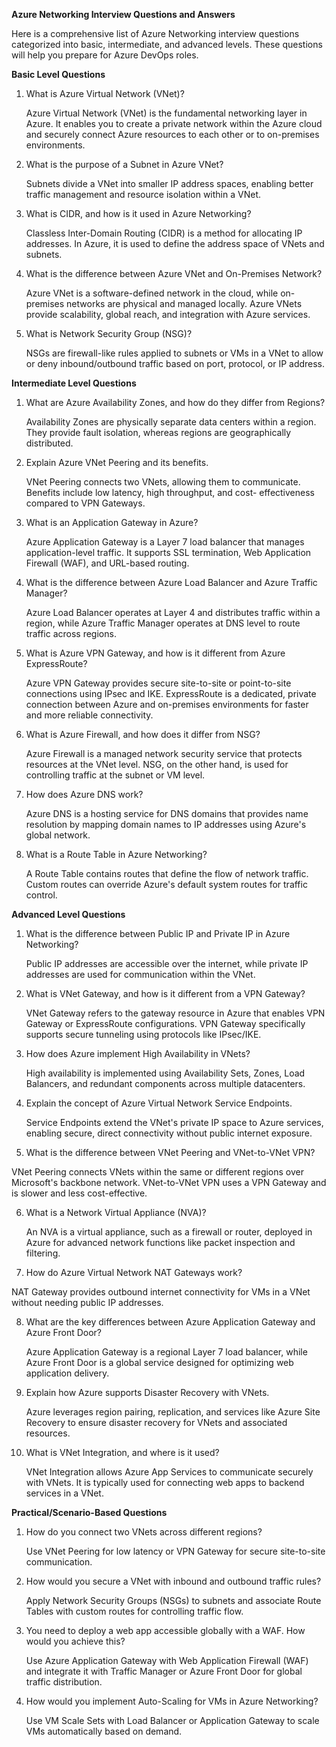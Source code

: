 **Azure Networking Interview Questions and Answers**

Here is a comprehensive list of Azure Networking interview questions categorized into basic, intermediate, and advanced levels. These questions will help you prepare for Azure DevOps roles.

**Basic Level Questions**

1. What is Azure Virtual Network (VNet)?

   Azure Virtual Network (VNet) is the fundamental networking layer in Azure. It enables you to create a private network 
   within the Azure cloud and securely connect Azure resources to each other or to on-premises environments.
  
2. What is the purpose of a Subnet in Azure VNet?

   Subnets divide a VNet into smaller IP address spaces, enabling better traffic management and resource isolation within a 
   VNet.
   
3. What is CIDR, and how is it used in Azure Networking?

   Classless Inter-Domain Routing (CIDR) is a method for allocating IP addresses. In Azure, it is used to define the address 
   space of VNets and subnets.
   
4. What is the difference between Azure VNet and On-Premises Network?

   Azure VNet is a software-defined network in the cloud, while on-premises networks are physical and managed locally. Azure 
   VNets provide scalability, global reach, and integration with Azure services.

5. What is Network Security Group (NSG)?

   NSGs are firewall-like rules applied to subnets or VMs in a VNet to allow or deny inbound/outbound traffic based on 
   port, protocol, or IP address.
   
**Intermediate Level Questions**

1. What are Azure Availability Zones, and how do they differ from Regions?

   Availability Zones are physically separate data centers within a region. They provide fault isolation, whereas regions 
   are geographically distributed.

2. Explain Azure VNet Peering and its benefits.

   VNet Peering connects two VNets, allowing them to communicate. Benefits include low latency, high throughput, and cost- 
   effectiveness compared to VPN Gateways.

3. What is an Application Gateway in Azure?

   Azure Application Gateway is a Layer 7 load balancer that manages application-level traffic. It supports SSL 
   termination, Web Application Firewall (WAF), and URL-based routing.

4. What is the difference between Azure Load Balancer and Azure Traffic Manager?

   Azure Load Balancer operates at Layer 4 and distributes traffic within a region, while Azure Traffic Manager operates at 
   DNS level to route traffic across regions.
  
5. What is Azure VPN Gateway, and how is it different from Azure ExpressRoute?

   Azure VPN Gateway provides secure site-to-site or point-to-site connections using IPsec and IKE. ExpressRoute is a 
   dedicated, private connection between Azure and on-premises environments for faster and more reliable connectivity.
   
6. What is Azure Firewall, and how does it differ from NSG?

   Azure Firewall is a managed network security service that protects resources at the VNet level. NSG, on the other hand, 
   is used for controlling traffic at the subnet or VM level.
   
7. How does Azure DNS work?

   Azure DNS is a hosting service for DNS domains that provides name resolution by mapping domain names to IP addresses 
   using Azure's global network.
  
8. What is a Route Table in Azure Networking?

   A Route Table contains routes that define the flow of network traffic. Custom routes can override Azure's default system 
   routes for traffic control.
   
**Advanced Level Questions**

1. What is the difference between Public IP and Private IP in Azure Networking?

   Public IP addresses are accessible over the internet, while private IP addresses are used for communication within the 
   VNet.
   
2. What is VNet Gateway, and how is it different from a VPN Gateway?

   VNet Gateway refers to the gateway resource in Azure that enables VPN Gateway or ExpressRoute configurations. VPN 
   Gateway specifically supports secure tunneling using protocols like IPsec/IKE.
   
3. How does Azure implement High Availability in VNets?

   High availability is implemented using Availability Sets, Zones, Load Balancers, and redundant components across 
   multiple datacenters.
   
4. Explain the concept of Azure Virtual Network Service Endpoints.

   Service Endpoints extend the VNet's private IP space to Azure services, enabling secure, direct connectivity without 
   public internet exposure.
   
5. What is the difference between VNet Peering and VNet-to-VNet VPN?

  VNet Peering connects VNets within the same or different regions over Microsoft's backbone network. VNet-to-VNet VPN uses 
  a VPN Gateway and is slower and less cost-effective.
  
6. What is a Network Virtual Appliance (NVA)?

   An NVA is a virtual appliance, such as a firewall or router, deployed in Azure for advanced network functions like 
   packet inspection and filtering.
   
7. How do Azure Virtual Network NAT Gateways work?

  NAT Gateway provides outbound internet connectivity for VMs in a VNet without needing public IP addresses.
  
8. What are the key differences between Azure Application Gateway and Azure Front Door?

   Azure Application Gateway is a regional Layer 7 load balancer, while Azure Front Door is a global service designed for 
   optimizing web application delivery.
   
9. Explain how Azure supports Disaster Recovery with VNets.

   Azure leverages region pairing, replication, and services like Azure Site Recovery to ensure disaster recovery for VNets 
   and associated resources.
   
10. What is VNet Integration, and where is it used?

    VNet Integration allows Azure App Services to communicate securely with VNets. It is typically used for connecting web 
    apps to backend services in a VNet.
    
**Practical/Scenario-Based Questions**

1. How do you connect two VNets across different regions?

   Use VNet Peering for low latency or VPN Gateway for secure site-to-site communication.
   
2. How would you secure a VNet with inbound and outbound traffic rules?

   Apply Network Security Groups (NSGs) to subnets and associate Route Tables with custom routes for controlling traffic 
   flow.
   
3. You need to deploy a web app accessible globally with a WAF. How would you achieve this?

   Use Azure Application Gateway with Web Application Firewall (WAF) and integrate it with Traffic Manager or Azure Front 
   Door for global traffic distribution.
   
4. How would you implement Auto-Scaling for VMs in Azure Networking?

   Use VM Scale Sets with Load Balancer or Application Gateway to scale VMs automatically based on demand.
